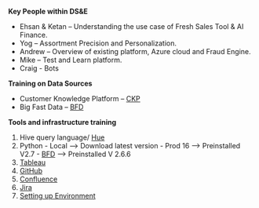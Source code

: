 **Key People within DS&E**
 - Ehsan & Ketan – Understanding the use case of Fresh Sales Tool & AI Finance.
 - Yog – Assortment Precision and Personalization.
 - Andrew – Overview of existing platform, Azure cloud and Fraud Engine.
 - Mike – Test and Learn platform.
 - Craig - Bots

**Training on Data Sources**
 - Customer Knowledge Platform – [CKP](https://walmartglobal.ent.box.com/s/jfgrl5nxe2ri8bnjd0s1kndf5qe7uad2/file/278143146406)
 - Big Fast Data – [BFD](https://confluence.walmart.com/display/PGPBFDOPS/BFD+Data+Catalog)

**Tools and infrastructure training**
1. Hive query language/ [Hue](https://oser403714.wal-mart.com:8888/)
2.	Python
		 - Local --> Download latest version
		 - Prod 16 --> Preinstalled V2.7
		 - [BFD](https://confluence.walmart.com/display/PGPBFDOPS/Getting+Started+on+BFD+Hadoop+Clusters) --> Preinstalled V 2.6.6
3.	[Tableau](https://tableau.wal-mart.com/#/site/Sams_Anaytics/projects)
4.  [GitHub](https://gecgithub01.walmart.com/SamsDSE)
5. [Confluence](https://confluence.walmart.com/display/SASTDSE/SA+-+Sam%27s+Tech+-+Data+Science+and+Engineering+Home)
6. [Jira](https://jira.walmart.com/servicedesk/customer/portal/862/group/2363)
7. [Setting up Environment](https://walmartglobal.ent.box.com/s/jfgrl5nxe2ri8bnjd0s1kndf5qe7uad2/file/277677260761)

